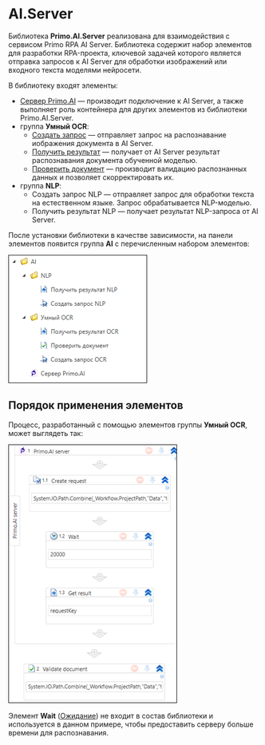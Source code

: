 # AI.Server

Библиотека **Primo.AI.Server** реализована для взаимодействия с сервисом Primo RPA AI Server. Библиотека содержит набор элементов для разработки RPA-проекта, ключевой задачей которого является отправка запросов к AI Server для обработки изображений или входного текста моделями нейросети.


В библиотеку входят элементы:
* [Сервер Primo.AI](https://docs.primo-rpa.ru/primo-rpa/g_elements/el_extra/ai_server/primoaiserver) — производит подключение к AI Server, а также выполняет роль контейнера для других элементов из библиотеки Primo.AI.Server.
* группа **Умный OCR**:
  * [Создать запрос](https://docs.primo-rpa.ru/primo-rpa/g_elements/el_extra/ai_server/createrequest) — отправляет запрос на распознавание иображения документа в AI Server.
  * [Получить результат](https://docs.primo-rpa.ru/primo-rpa/g_elements/el_extra/ai_server/getresult) — получает от AI Server результат распознавания документа обученной моделью.
  * [Проверить документ](https://docs.primo-rpa.ru/primo-rpa/g_elements/el_extra/ai_server/validatedoc) — производит валидацию распознанных данных и позволяет скорректировать их.
* группа **NLP**:
  * Создать запрос NLP — отправляет запрос для обработки текста на естественном языке. Запрос обрабатывается NLP-моделью.
  * Получить результат NLP — получает результат NLP-запроса от AI Server.

После установки библиотеки в качестве зависимости, на панели элементов появится группа **AI** с перечисленным набором элементов:

![](<../../../.gitbook/assets1/windows_items/library/ai-server-items.png>)


## Порядок применения элементов

Процесс, разработанный с помощью элементов группы **Умный OCR**, может выглядеть так:

![](<../../../.gitbook/assets1/windows_items/rpa-flow-for-server-ai.png>)

Элемент **Wait** ([Ожидание](https://docs.primo-rpa.ru/primo-rpa/g_elements/el_basic/els_logic/el_logic_wait)) не входит в состав библиотеки и используется в данном примере, чтобы предоставить серверу больше времени для распознавания.
